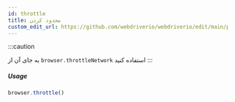 ```yaml
---
id: throttle
title: محدود کردن
custom_edit_url: https://github.com/webdriverio/webdriverio/edit/main/packages/webdriverio/src/commands/browser/throttle.ts
---
```


:::caution

به جای آن از `browser.throttleNetwork` استفاده کنید
:::

##### Usage

```js
browser.throttle()
```